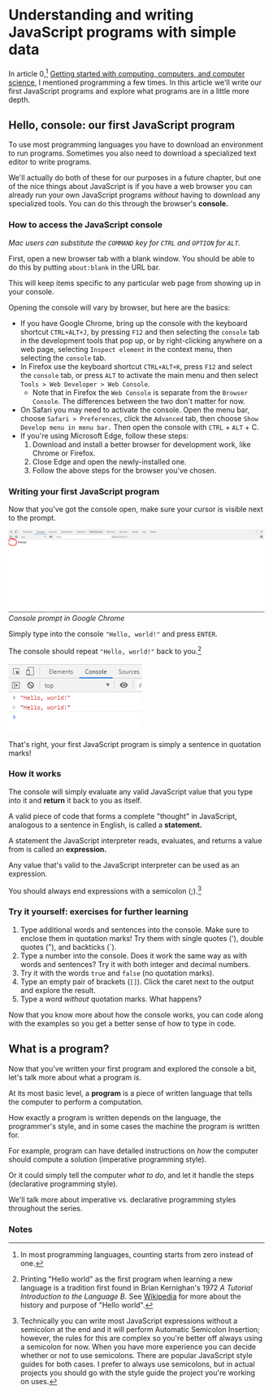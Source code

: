 # Understanding and writing JavaScript programs with simple data

In article 0,[^1] [Getting started with computing, computers, and computer science](./0-getting-started.md), I mentioned programming a few times. In this article we'll write our first JavaScript programs and explore what programs are in a little more depth.

## Hello, console: our first JavaScript program

To use most programming languages you have to download an environment to run programs. Sometimes you also need to download a specialized text editor to write programs.

We'll actually do both of these for our purposes in a future chapter, but one of the nice things about JavaScript is if you have a web browser you can already run your own JavaScript programs _without_ having to download any specialized tools. You can do this through the browser's **console.**

### How to access the JavaScript console

_Mac users can substitute the `COMMAND` key for `CTRL` and `OPTION` for `ALT`._

First, open a new browser tab with a blank window. You should be able to do this by putting `about:blank` in the URL bar.

This will keep items specific to any particular web page from showing up in your console.

Opening the console will vary by browser, but here are the basics:

- If you have Google Chrome, bring up the console with the keyboard shortcut `CTRL+ALT+J`, by pressing `F12` and then selecting the `console` tab in the development tools that pop up, or by right-clicking anywhere on a web page, selecting `Inspect element` in the context menu, then selecting the `console` tab.
- In Firefox use the keyboard shortcut `CTRL+ALT+K`, press `F12` and select the `console` tab, or press `ALT` to activate the main menu and then select `Tools > Web Developer > Web Console`.
  - Note that in Firefox the `Web Console` is separate from the `Browser Console`. The differences between the two don't matter for now.
- On Safari you may need to activate the console. Open the menu bar, choose `Safari > Preferences`, click the `Advanced` tab, then choose `Show Develop menu in menu bar.` Then open the console with `CTRL` + `ALT` + C.
- If you're using Microsoft Edge, follow these steps:
  1. Download and install a better browser for development work, like Chrome or Firefox.
  2. Close Edge and open the newly-installed one.
  3. Follow the above steps for the browser you've chosen.

### Writing your first JavaScript program

Now that you've got the console open, make sure your cursor is visible next to the prompt.

![console-prompt](./images/empty-console.png "Console prompt")
*Console prompt in Google Chrome*

Simply type into the console `"Hello, world!"` and press `ENTER`.

The console should repeat `"Hello, world!"` back to you.[^2]

![hello-world](./images/hello-world.png "Hello, world!")

That's right, your first JavaScript program is simply a sentence in quotation marks!

### How it works

The console will simply evaluate any valid JavaScript value that you type into it and **return** it back to you as itself.

A valid piece of code that forms a complete "thought" in JavaScript, analogous to a sentence in English, is called a **statement.**

A statement the JavaScript interpreter reads, evaluates, and returns a value from is called an **expression.**

Any value that's valid to the JavaScript interpreter can be used as an expression.

You should always end expressions with a semicolon (;).[^3]

### Try it yourself: exercises for further learning

1. Type additional words and sentences into the console. Make sure to enclose them in quotation marks! Try them with single quotes ('), double quotes ("), and backticks (`).
2. Type a number into the console. Does it work the same way as with words and sentences? Try it with both integer and decimal numbers.
3. Try it with the words `true` and `false` (no quotation marks).
4. Type an empty pair of brackets (`[]`). Click the caret next to the output and explore the result.
5. Type a word _without_ quotation marks. What happens?

Now that you know more about how the console works, you can code along with the examples so you get a better sense of how to type in code.

## What is a program?

Now that you've written your first program and explored the console a bit, let's talk more about what a program _is_.

At its most basic level, a **program** is a piece of written language that tells the computer to perform a computation.

How exactly a program is written depends on the language, the programmer's style, and in some cases the machine the program is written for.

For example, program can have detailed instructions on _how_ the computer should compute a solution (imperative programming style).

Or it could simply tell the computer _what to do_, and let it handle the steps (declarative programming style).

We'll talk more about imperative vs. declarative programming styles throughout the series.

### Notes

[^1]: In most programming languages, counting starts from zero instead of one.

[^2]: Printing "Hello world" as the first program when learning a new language is a tradition first found in Brian Kernighan's 1972 _A Tutorial Introduction to the Language B_. See [Wikipedia](https://en.wikipedia.org/wiki/%22Hello,_World!%22_program) for more about the history and purpose of "Hello world".

[^3]: Technically you can write most JavaScript expressions without a semicolon at the end and it will perform Automatic Semicolon Insertion; however, the rules for this are complex so you're better off always using a semicolon for now. When you have more experience you can decide whether or not to use semicolons. There are popular JavaScript style guides for both cases. I prefer to always use semicolons, but in actual projects you should go with the style guide the project you're working on uses.
